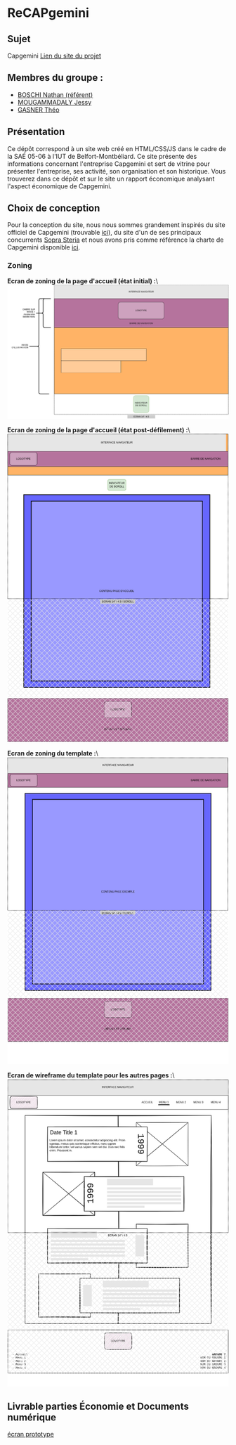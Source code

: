 # ReCAPgemini	
## Sujet	
Capgemini
[Lien du site du projet](https://nathanboschi25.github.io/recapgemini/)
## Membres du groupe :	
 - [BOSCHI Nathan (référent)](mailto:nathan.boschi@edu.univ-fcomte.fr?subject=SAE_1_05_06)	
 - [MOUGAMMADALY Jessy](mailto:jessy.mougammadaly@edu.univ-fcomte.fr?subject=SAE_1_05_06)	
 - [GASNER Théo](mailto:theo.gasner@edu.univ-fcomte.fr?subject=SAE_1_05_06)	


## Présentation	
Ce dépôt correspond à un site web créé en HTML/CSS/JS dans le cadre de la SAÉ 05-06 à l'IUT de Belfort-Montbéliard. Ce site présente des informations concernant l'entreprise Capgemini et sert de vitrine pour présenter l'entreprise, ses activité, son organisation et son historique. Vous trouverez dans ce dépôt et sur le site un rapport économique analysant l'aspect économique de Capgemini.	

## Choix de conception	
Pour la conception du site, nous nous sommes grandement inspirés du site officiel de Capgemini (trouvable [ici](https://www.capgemini.com/fr-fr/)), du site d'un de ses principaux concurrents [Sopra Steria](https://www.soprasteria.fr/) et nous avons pris comme référence la charte de Capgemini disponible [ici](doc/charte_graphique.pdf).	

### Zoning	

**Ecran de zoning de la page d'accueil (état initial) :**\	
![accueil_zonning_no-scroll](doc/zoning_accueil_noscroll.drawio.png)	

**Ecran de zoning de la page d'accueil (état post-défilement) :**\	
![accueil_zonning_scrolled](doc/zoning_accueil_scrolled.drawio.png)	

**Ecran de zoning du template :**\	
![page_zoning](doc/zoning_page.drawio.png)	

**Ecran de wireframe du template pour les autres pages :**\	
![page_wireframe](doc/wireframe_page_histoire.png)	

## Livrable parties Économie et Documents numérique	
[écran prototype](doc/groupe_nom1_nom2_nom3_nom4.pdf)
